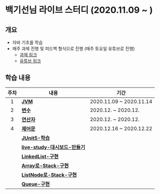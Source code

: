 # 백기선님 라이브 스터디 (2020.11.09 ~ )

## 개요
- 자바 기초를 학습
- 매주 과제 진행 및 피드백 형식으로 진행 (매주 토요일 유튜브로 진행)
  - [과제 링크](https://github.com/whiteship/live-study/issues)
  - [유튜브 링크](https://www.youtube.com/watch?v=peEXNN-oob4)

## 학습 내용
| 주차 | 내용         | 기간                    |
| :--: | ------------ | ----------------------- |
|  1   | [**JVM**](https://github.com/hanull/java-study/blob/master/week1/note.md)          | 2020.11.09 ~ 2020.11.14 |
|  2   | [**변수**](https://github.com/hanull/java-study/blob/master/week2/note.md)         | 2020.12. ~ 2020.12. |
|  3   | [**연산자**](https://github.com/hanull/java-study/blob/master/week3/note.md)       | 2020.12. ~ 2020.12. |
|  4   | [**제어문**](https://github.com/hanull/java-study/blob/master/week4/note.md)       | 2020.12.16 ~ 2020.12.22 |
|     | [**JUnit5-학습**](https://github.com/hanull/java-study/blob/master/week4/note0.md)       | |
|     | [**live-study-대시보드-만들기**]()       | |
|     | [**LinkedList-구현**](https://github.com/hanull/java-study/blob/master/week4/note2.md)       | |
|     | [**Array로-Stack-구현**](https://github.com/hanull/java-live-study-assignment/blob/master/src/stack/ArrayStack.java)       | |
|     | [**ListNode로-Stack-구현**](https://github.com/hanull/java-live-study-assignment/blob/master/src/stack/ListNodeStack.java)       | |
|     | [**Queue-구현**](https://github.com/hanull/java-live-study-assignment/tree/master/src/queue)       | |

